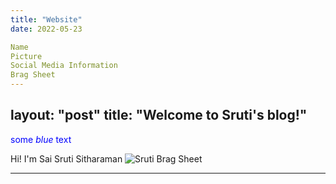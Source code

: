 ```yaml
---
title: "Website"
date: 2022-05-23

Name
Picture 
Social Media Information 
Brag Sheet 
---
```

layout: "post"
title: "Welcome to Sruti's blog!"
---
<span style="color:blue">some *blue* text</span>

Hi! I'm Sai Sruti Sitharaman
![Sruti](/Sruti/docs/assets/sruti.jpg)
Brag Sheet 

---
